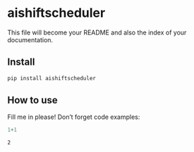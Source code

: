 # aishiftscheduler


<!-- WARNING: THIS FILE WAS AUTOGENERATED! DO NOT EDIT! -->

This file will become your README and also the index of your
documentation.

## Install

``` sh
pip install aishiftscheduler
```

## How to use

Fill me in please! Don’t forget code examples:

``` python
1+1
```

    2
